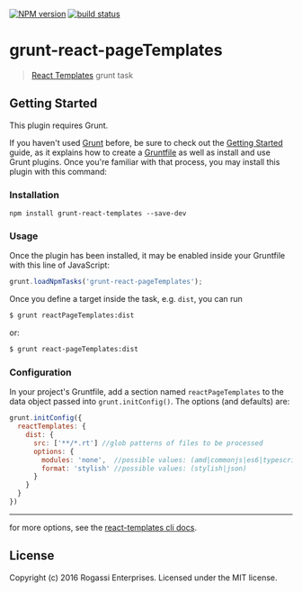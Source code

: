 [![NPM version][npm-image]][npm-url]
[![build status][travis-image]][travis-url]

# grunt-react-pageTemplates

> [React Templates](https://github.com/wix/react-templates) grunt task

## Getting Started
This plugin requires Grunt.

If you haven't used [Grunt](http://gruntjs.com/) before, be sure to check out the [Getting Started](http://gruntjs.com/getting-started) guide, as it explains how to create a [Gruntfile](http://gruntjs.com/sample-gruntfile) as well as install and use Grunt plugins. Once you're familiar with that process, you may install this plugin with this command:

### Installation
```shell
npm install grunt-react-templates --save-dev
```
### Usage

Once the plugin has been installed, it may be enabled inside your Gruntfile with this line of JavaScript:

```js
grunt.loadNpmTasks('grunt-react-pageTemplates');
```

Once you define a target inside the task, e.g. `dist`, you can run
```bash
$ grunt reactPageTemplates:dist
```
or:
```bash
$ grunt react-pageTemplates:dist
 ```

### Configuration
In your project's Gruntfile, add a section named `reactPageTemplates` to the data object passed into `grunt.initConfig()`. The options (and defaults) are:

```js
grunt.initConfig({
  reactTemplates: {
    dist: {
      src: ['**/*.rt'] //glob patterns of files to be processed
      options: {
        modules: 'none',  //possible values: (amd|commonjs|es6|typescript|none)
        format: 'stylish' //possible values: (stylish|json)
      }
    }
  }
})
```
---
for more options, see the [react-templates cli docs](https://github.com/wix/react-templates/blob/gh-pages/docs/cli.md).

## License
Copyright (c) 2016 Rogassi Enterprises. Licensed under the MIT license.

[npm-image]: https://img.shields.io/npm/v/grunt-react-pageTemplates.svg?style=flat-square
[npm-url]: https://npmjs.org/package/grunt-react-pageTemplates
[travis-image]: https://img.shields.io/travis/wix/grunt-react-pageTemplates/master.svg?style=flat-square
[travis-url]: https://travis-ci.org/wix/grunt-react-pageTemplates
[coveralls-image]: https://img.shields.io/coveralls/wix/grunt-react-pageTemplates/master.svg?style=flat-square
[coveralls-url]: https://coveralls.io/r/wix/grunt-react-pageTemplates?branch=master
[downloads-image]: http://img.shields.io/npm/dm/grunt-react-pageTemplates.svg?style=flat-square
[downloads-url]: https://npmjs.org/package/grunt-react-pageTemplates
